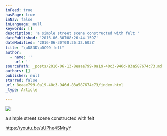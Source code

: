 ```yaml
---
inFeed: true
hasPage: true
inNav: false
inLanguage: null
keywords: []
description: 'a simple street scene constructed with felt '
datePublished: '2016-06-30T08:26:44.159Z'
dateModified: '2016-06-30T08:26:32.603Z'
title: "\uD83D\uDC99 felt"
author:
  - name: ''
    url: ''
sourcePath: _posts/2016-06-13-8eaae799-0a19-40c3-946d-83a587674c73.md
authors: []
publisher: null
starred: false
url: 8eaae799-0a19-40c3-946d-83a587674c73/index.html
_type: Article

---
```

![](https://s3-us-west-2.amazonaws.com/the-grid-img/p/b7a7697096e0e6b007ff33ff003a2538d031d115.jpg)

a simple street scene constructed with felt

https://youtu.be/uUPhe4SMryY